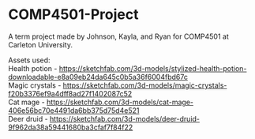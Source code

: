 # COMP4501-Project  
A term project made by Johnson, Kayla, and Ryan for COMP4501 at Carleton University.  
  
Assets used:  
Health potion - https://sketchfab.com/3d-models/stylized-health-potion-downloadable-e8a09eb24da645c0b5a36f6004fbd67c  
Magic crystals - https://sketchfab.com/3d-models/magic-crystals-f20b3376ef9a4dff8ad27f1402087c52  
Cat mage - https://sketchfab.com/3d-models/cat-mage-406e56bc70e4491da6bb375d75d4e521  
Deer druid - https://sketchfab.com/3d-models/deer-druid-9f962da38a59441680ba3cfaf7f84f22  
